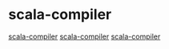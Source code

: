 # scala-compiler

[scala-compiler](https://github.com/softwaremill/scala-clippy)
[scala-compiler](https://github.com/scala/scala)
[scala-compiler](https://github.com/scapegoat-scala/scapegoat)

